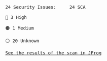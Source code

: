 <pre>24 Security Issues:&Tab;24 SCA<br><br><div style="display: flex; align-items: center; text-align: center">🔴 3 High</div><br><div style="display: flex; align-items: center; text-align: center">🟠 1 Medium</div><br><div style="display: flex; align-items: center; text-align: center">⚪️ 20 Unknown</div><br><a href="https://test-more-info-url.jfrog.io/">See the results of the scan in JFrog</a></pre>
